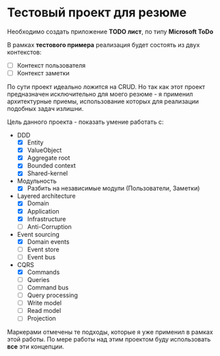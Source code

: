 # Тестовый проект для резюме

Необходимо создать приложение **TODO лист**, по типу **Microsoft ToDo**

В рамках **тестового примера** реализация будет состоять из двух контекстов:

- [ ] Контекст пользователя
- [ ] Контекст заметки

По сути проект идеально ложится на CRUD. Но так как этот проект предназначен исключительно для моего резюме - я применил архитектурные приемы, использование которых для реализации подобных задач излишни.

Цель данного проекта - показать умение работать с:

- DDD
  - [x] Entity
  - [x] ValueObject
  - [x] Aggregate root
  - [x] Bounded context
  - [x] Shared-kernel
- Модульность
  - [x] Разбить на независимые модули (Пользователи, Заметки)
- Layered architecture
  - [x] Domain
  - [x] Application
  - [x] Infrastructure
  - [ ] Anti-Corruption
- Event sourcing
  - [x] Domain events
  - [ ] Event store
  - [ ] Event bus
- CQRS
  - [x] Commands
  - [ ] Queries
  - [ ] Command bus
  - [ ] Query processing
  - [ ] Write model
  - [ ] Read model
  - [ ] Projection

Маркерами отмечены те подходы, которые я уже применил в рамках этой работы. По мере работы над этим проектом буду использовать **все** эти концепции. 
